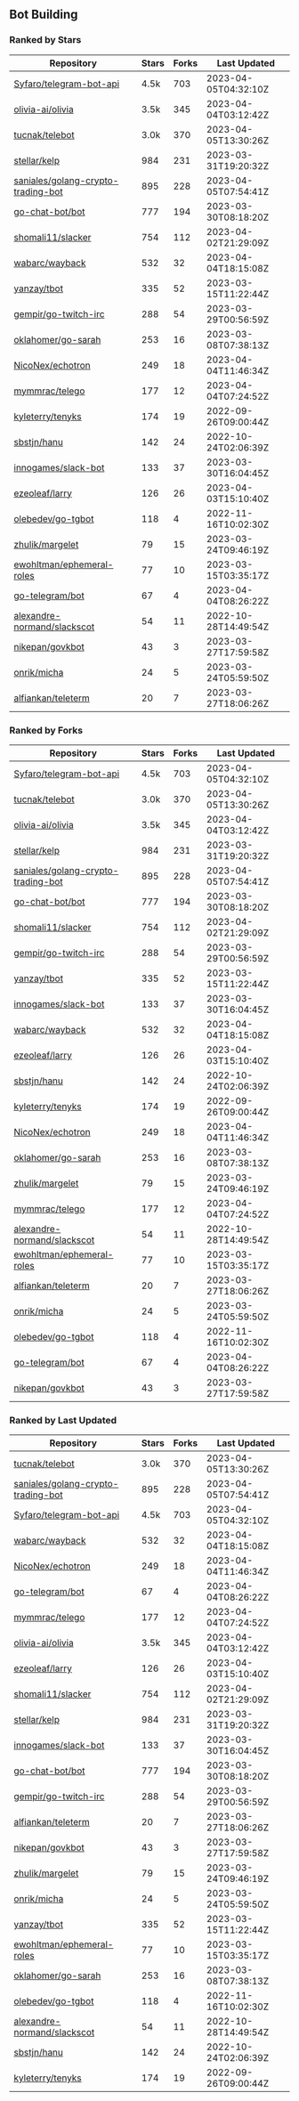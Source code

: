 ## Bot Building

### Ranked by Stars

| Repository | Stars | Forks | Last Updated |
|------------|-------|-------|--------------|
| [Syfaro/telegram-bot-api](https://github.com/Syfaro/telegram-bot-api) | 4.5k | 703 | 2023-04-05T04:32:10Z |
| [olivia-ai/olivia](https://github.com/olivia-ai/olivia) | 3.5k | 345 | 2023-04-04T03:12:42Z |
| [tucnak/telebot](https://github.com/tucnak/telebot) | 3.0k | 370 | 2023-04-05T13:30:26Z |
| [stellar/kelp](https://github.com/stellar/kelp) | 984 | 231 | 2023-03-31T19:20:32Z |
| [saniales/golang-crypto-trading-bot](https://github.com/saniales/golang-crypto-trading-bot) | 895 | 228 | 2023-04-05T07:54:41Z |
| [go-chat-bot/bot](https://github.com/go-chat-bot/bot) | 777 | 194 | 2023-03-30T08:18:20Z |
| [shomali11/slacker](https://github.com/shomali11/slacker) | 754 | 112 | 2023-04-02T21:29:09Z |
| [wabarc/wayback](https://github.com/wabarc/wayback) | 532 | 32 | 2023-04-04T18:15:08Z |
| [yanzay/tbot](https://github.com/yanzay/tbot) | 335 | 52 | 2023-03-15T11:22:44Z |
| [gempir/go-twitch-irc](https://github.com/gempir/go-twitch-irc) | 288 | 54 | 2023-03-29T00:56:59Z |
| [oklahomer/go-sarah](https://github.com/oklahomer/go-sarah) | 253 | 16 | 2023-03-08T07:38:13Z |
| [NicoNex/echotron](https://github.com/NicoNex/echotron) | 249 | 18 | 2023-04-04T11:46:34Z |
| [mymmrac/telego](https://github.com/mymmrac/telego) | 177 | 12 | 2023-04-04T07:24:52Z |
| [kyleterry/tenyks](https://github.com/kyleterry/tenyks) | 174 | 19 | 2022-09-26T09:00:44Z |
| [sbstjn/hanu](https://github.com/sbstjn/hanu) | 142 | 24 | 2022-10-24T02:06:39Z |
| [innogames/slack-bot](https://github.com/innogames/slack-bot) | 133 | 37 | 2023-03-30T16:04:45Z |
| [ezeoleaf/larry](https://github.com/ezeoleaf/larry) | 126 | 26 | 2023-04-03T15:10:40Z |
| [olebedev/go-tgbot](https://github.com/olebedev/go-tgbot) | 118 | 4 | 2022-11-16T10:02:30Z |
| [zhulik/margelet](https://github.com/zhulik/margelet) | 79 | 15 | 2023-03-24T09:46:19Z |
| [ewohltman/ephemeral-roles](https://github.com/ewohltman/ephemeral-roles) | 77 | 10 | 2023-03-15T03:35:17Z |
| [go-telegram/bot](https://github.com/go-telegram/bot) | 67 | 4 | 2023-04-04T08:26:22Z |
| [alexandre-normand/slackscot](https://github.com/alexandre-normand/slackscot) | 54 | 11 | 2022-10-28T14:49:54Z |
| [nikepan/govkbot](https://github.com/nikepan/govkbot) | 43 | 3 | 2023-03-27T17:59:58Z |
| [onrik/micha](https://github.com/onrik/micha) | 24 | 5 | 2023-03-24T05:59:50Z |
| [alfiankan/teleterm](https://github.com/alfiankan/teleterm) | 20 | 7 | 2023-03-27T18:06:26Z |

### Ranked by Forks

| Repository | Stars | Forks | Last Updated |
|------------|-------|-------|--------------|
| [Syfaro/telegram-bot-api](https://github.com/Syfaro/telegram-bot-api) | 4.5k | 703 | 2023-04-05T04:32:10Z |
| [tucnak/telebot](https://github.com/tucnak/telebot) | 3.0k | 370 | 2023-04-05T13:30:26Z |
| [olivia-ai/olivia](https://github.com/olivia-ai/olivia) | 3.5k | 345 | 2023-04-04T03:12:42Z |
| [stellar/kelp](https://github.com/stellar/kelp) | 984 | 231 | 2023-03-31T19:20:32Z |
| [saniales/golang-crypto-trading-bot](https://github.com/saniales/golang-crypto-trading-bot) | 895 | 228 | 2023-04-05T07:54:41Z |
| [go-chat-bot/bot](https://github.com/go-chat-bot/bot) | 777 | 194 | 2023-03-30T08:18:20Z |
| [shomali11/slacker](https://github.com/shomali11/slacker) | 754 | 112 | 2023-04-02T21:29:09Z |
| [gempir/go-twitch-irc](https://github.com/gempir/go-twitch-irc) | 288 | 54 | 2023-03-29T00:56:59Z |
| [yanzay/tbot](https://github.com/yanzay/tbot) | 335 | 52 | 2023-03-15T11:22:44Z |
| [innogames/slack-bot](https://github.com/innogames/slack-bot) | 133 | 37 | 2023-03-30T16:04:45Z |
| [wabarc/wayback](https://github.com/wabarc/wayback) | 532 | 32 | 2023-04-04T18:15:08Z |
| [ezeoleaf/larry](https://github.com/ezeoleaf/larry) | 126 | 26 | 2023-04-03T15:10:40Z |
| [sbstjn/hanu](https://github.com/sbstjn/hanu) | 142 | 24 | 2022-10-24T02:06:39Z |
| [kyleterry/tenyks](https://github.com/kyleterry/tenyks) | 174 | 19 | 2022-09-26T09:00:44Z |
| [NicoNex/echotron](https://github.com/NicoNex/echotron) | 249 | 18 | 2023-04-04T11:46:34Z |
| [oklahomer/go-sarah](https://github.com/oklahomer/go-sarah) | 253 | 16 | 2023-03-08T07:38:13Z |
| [zhulik/margelet](https://github.com/zhulik/margelet) | 79 | 15 | 2023-03-24T09:46:19Z |
| [mymmrac/telego](https://github.com/mymmrac/telego) | 177 | 12 | 2023-04-04T07:24:52Z |
| [alexandre-normand/slackscot](https://github.com/alexandre-normand/slackscot) | 54 | 11 | 2022-10-28T14:49:54Z |
| [ewohltman/ephemeral-roles](https://github.com/ewohltman/ephemeral-roles) | 77 | 10 | 2023-03-15T03:35:17Z |
| [alfiankan/teleterm](https://github.com/alfiankan/teleterm) | 20 | 7 | 2023-03-27T18:06:26Z |
| [onrik/micha](https://github.com/onrik/micha) | 24 | 5 | 2023-03-24T05:59:50Z |
| [olebedev/go-tgbot](https://github.com/olebedev/go-tgbot) | 118 | 4 | 2022-11-16T10:02:30Z |
| [go-telegram/bot](https://github.com/go-telegram/bot) | 67 | 4 | 2023-04-04T08:26:22Z |
| [nikepan/govkbot](https://github.com/nikepan/govkbot) | 43 | 3 | 2023-03-27T17:59:58Z |

### Ranked by Last Updated

| Repository | Stars | Forks | Last Updated |
|------------|-------|-------|--------------|
| [tucnak/telebot](https://github.com/tucnak/telebot) | 3.0k | 370 | 2023-04-05T13:30:26Z |
| [saniales/golang-crypto-trading-bot](https://github.com/saniales/golang-crypto-trading-bot) | 895 | 228 | 2023-04-05T07:54:41Z |
| [Syfaro/telegram-bot-api](https://github.com/Syfaro/telegram-bot-api) | 4.5k | 703 | 2023-04-05T04:32:10Z |
| [wabarc/wayback](https://github.com/wabarc/wayback) | 532 | 32 | 2023-04-04T18:15:08Z |
| [NicoNex/echotron](https://github.com/NicoNex/echotron) | 249 | 18 | 2023-04-04T11:46:34Z |
| [go-telegram/bot](https://github.com/go-telegram/bot) | 67 | 4 | 2023-04-04T08:26:22Z |
| [mymmrac/telego](https://github.com/mymmrac/telego) | 177 | 12 | 2023-04-04T07:24:52Z |
| [olivia-ai/olivia](https://github.com/olivia-ai/olivia) | 3.5k | 345 | 2023-04-04T03:12:42Z |
| [ezeoleaf/larry](https://github.com/ezeoleaf/larry) | 126 | 26 | 2023-04-03T15:10:40Z |
| [shomali11/slacker](https://github.com/shomali11/slacker) | 754 | 112 | 2023-04-02T21:29:09Z |
| [stellar/kelp](https://github.com/stellar/kelp) | 984 | 231 | 2023-03-31T19:20:32Z |
| [innogames/slack-bot](https://github.com/innogames/slack-bot) | 133 | 37 | 2023-03-30T16:04:45Z |
| [go-chat-bot/bot](https://github.com/go-chat-bot/bot) | 777 | 194 | 2023-03-30T08:18:20Z |
| [gempir/go-twitch-irc](https://github.com/gempir/go-twitch-irc) | 288 | 54 | 2023-03-29T00:56:59Z |
| [alfiankan/teleterm](https://github.com/alfiankan/teleterm) | 20 | 7 | 2023-03-27T18:06:26Z |
| [nikepan/govkbot](https://github.com/nikepan/govkbot) | 43 | 3 | 2023-03-27T17:59:58Z |
| [zhulik/margelet](https://github.com/zhulik/margelet) | 79 | 15 | 2023-03-24T09:46:19Z |
| [onrik/micha](https://github.com/onrik/micha) | 24 | 5 | 2023-03-24T05:59:50Z |
| [yanzay/tbot](https://github.com/yanzay/tbot) | 335 | 52 | 2023-03-15T11:22:44Z |
| [ewohltman/ephemeral-roles](https://github.com/ewohltman/ephemeral-roles) | 77 | 10 | 2023-03-15T03:35:17Z |
| [oklahomer/go-sarah](https://github.com/oklahomer/go-sarah) | 253 | 16 | 2023-03-08T07:38:13Z |
| [olebedev/go-tgbot](https://github.com/olebedev/go-tgbot) | 118 | 4 | 2022-11-16T10:02:30Z |
| [alexandre-normand/slackscot](https://github.com/alexandre-normand/slackscot) | 54 | 11 | 2022-10-28T14:49:54Z |
| [sbstjn/hanu](https://github.com/sbstjn/hanu) | 142 | 24 | 2022-10-24T02:06:39Z |
| [kyleterry/tenyks](https://github.com/kyleterry/tenyks) | 174 | 19 | 2022-09-26T09:00:44Z |

